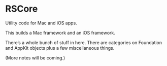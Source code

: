 # RSCore
Utility code for Mac and iOS apps.

This builds a Mac framework and an iOS framework.

There’s a whole bunch of stuff in here. There are categories on Foundation and AppKit objects plus a few miscellaneous things.

(More notes will be coming.)

